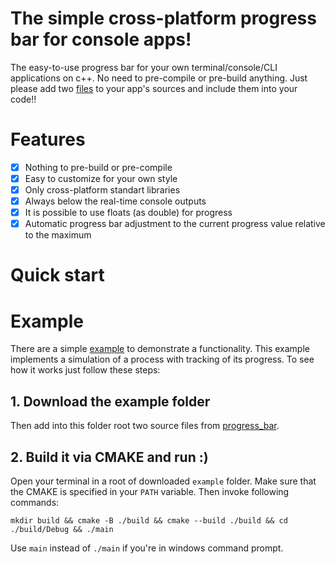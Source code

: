 # The simple cross-platform progress bar for console apps!
The easy-to-use progress bar for your own terminal/console/CLI applications on c++. No need to pre-compile or pre-build anything. Just please add two [files](https://github.com/drxvmrz/progress_bar/tree/main/progress_bar) to your app's sources and include them into your code!!

# Features
- [x] Nothing to pre-build or pre-compile
- [x] Easy to customize for your own style
- [x] Only cross-platform standart libraries
- [x] Always below the real-time console outputs
- [x] It is possible to use floats (as double) for progress 
- [x] Automatic progress bar adjustment to the current progress value relative to the maximum

# Quick start

# Example
There are a simple [example](https://github.com/drxvmrz/progress_bar/tree/main/example) to demonstrate a functionality. This example implements a simulation of a process with tracking of its progress. To see how it works just follow these steps:

## 1. Download the example folder
Then add into this folder root two source files from [progress_bar](https://github.com/drxvmrz/progress_bar/tree/main/progress_bar).

## 2. Build it via CMAKE and run :)
Open your terminal in a root of downloaded ```example``` folder. Make sure that the CMAKE is specified in your ```PATH``` variable. Then invoke following commands:
```
mkdir build && cmake -B ./build && cmake --build ./build && cd ./build/Debug && ./main
```
Use ```main``` instead of ```./main``` if you're in windows command prompt.
